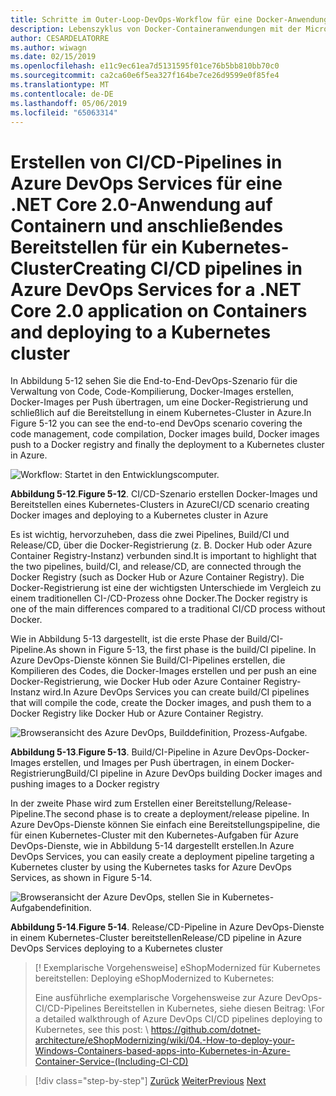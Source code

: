 ```yaml
---
title: Schritte im Outer-Loop-DevOps-Workflow für eine Docker-Anwendung
description: Lebenszyklus von Docker-Containeranwendungen mit der Microsoft-Plattform und Tools
author: CESARDELATORRE
ms.author: wiwagn
ms.date: 02/15/2019
ms.openlocfilehash: e11c9ec61ea7d5131595f01ce76b5bb810bb70c0
ms.sourcegitcommit: ca2ca60e6f5ea327f164be7ce26d9599e0f85fe4
ms.translationtype: MT
ms.contentlocale: de-DE
ms.lasthandoff: 05/06/2019
ms.locfileid: "65063314"
---
```

# <a name="creating-cicd-pipelines-in-azure-devops-services-for-a-net-core-20-application-on-containers-and-deploying-to-a-kubernetes-cluster"></a><span data-ttu-id="ecbe5-103">Erstellen von CI/CD-Pipelines in Azure DevOps Services für eine .NET Core 2.0-Anwendung auf Containern und anschließendes Bereitstellen für ein Kubernetes-Cluster</span><span class="sxs-lookup"><span data-stu-id="ecbe5-103">Creating CI/CD pipelines in Azure DevOps Services for a .NET Core 2.0 application on Containers and deploying to a Kubernetes cluster</span></span>

<span data-ttu-id="ecbe5-104">In Abbildung 5-12 sehen Sie die End-to-End-DevOps-Szenario für die Verwaltung von Code, Code-Kompilierung, Docker-Images erstellen, Docker-Images per Push übertragen, um eine Docker-Registrierung und schließlich auf die Bereitstellung in einem Kubernetes-Cluster in Azure.</span><span class="sxs-lookup"><span data-stu-id="ecbe5-104">In Figure 5-12 you can see the end-to-end DevOps scenario covering the code management, code compilation, Docker images build, Docker images push to a Docker registry and finally the deployment to a Kubernetes cluster in Azure.</span></span>

![Workflow: Startet in den Entwicklungscomputer.](media/docker-workflow-ci-cd-aks.png)

<span data-ttu-id="ecbe5-107">**Abbildung 5-12**.</span><span class="sxs-lookup"><span data-stu-id="ecbe5-107">**Figure 5-12**.</span></span> <span data-ttu-id="ecbe5-108">CI/CD-Szenario erstellen Docker-Images und Bereitstellen eines Kubernetes-Clusters in Azure</span><span class="sxs-lookup"><span data-stu-id="ecbe5-108">CI/CD scenario creating Docker images and deploying to a Kubernetes cluster in Azure</span></span>

<span data-ttu-id="ecbe5-109">Es ist wichtig, hervorzuheben, dass die zwei Pipelines, Build/CI und Release/CD, über die Docker-Registrierung (z. B. Docker Hub oder Azure Container Registry-Instanz) verbunden sind.</span><span class="sxs-lookup"><span data-stu-id="ecbe5-109">It is important to highlight that the two pipelines, build/CI, and release/CD, are connected through the Docker Registry (such as Docker Hub or Azure Container Registry).</span></span> <span data-ttu-id="ecbe5-110">Die Docker-Registrierung ist eine der wichtigsten Unterschiede im Vergleich zu einem traditionellen CI-/CD-Prozess ohne Docker.</span><span class="sxs-lookup"><span data-stu-id="ecbe5-110">The Docker registry is one of the main differences compared to a traditional CI/CD process without Docker.</span></span>

<span data-ttu-id="ecbe5-111">Wie in Abbildung 5-13 dargestellt, ist die erste Phase der Build/CI-Pipeline.</span><span class="sxs-lookup"><span data-stu-id="ecbe5-111">As shown in Figure 5-13, the first phase is the build/CI pipeline.</span></span> <span data-ttu-id="ecbe5-112">In Azure DevOps-Dienste können Sie Build/CI-Pipelines erstellen, die Kompilieren des Codes, die Docker-Images erstellen und per push an eine Docker-Registrierung, wie Docker Hub oder Azure Container Registry-Instanz wird.</span><span class="sxs-lookup"><span data-stu-id="ecbe5-112">In Azure DevOps Services you can create build/CI pipelines that will compile the code, create the Docker images, and push them to a Docker Registry like Docker Hub or Azure Container Registry.</span></span>

![Browseransicht des Azure DevOps, Builddefinition, Prozess-Aufgabe.](media/build-ci-pipeline-azure-devops-push-to-docker-registry.png)

<span data-ttu-id="ecbe5-114">**Abbildung 5-13**.</span><span class="sxs-lookup"><span data-stu-id="ecbe5-114">**Figure 5-13**.</span></span> <span data-ttu-id="ecbe5-115">Build/CI-Pipeline in Azure DevOps-Docker-Images erstellen, und Images per Push übertragen, in einem Docker-Registrierung</span><span class="sxs-lookup"><span data-stu-id="ecbe5-115">Build/CI pipeline in Azure DevOps building Docker images and pushing images to a Docker registry</span></span>

<span data-ttu-id="ecbe5-116">In der zweite Phase wird zum Erstellen einer Bereitstellung/Release-Pipeline.</span><span class="sxs-lookup"><span data-stu-id="ecbe5-116">The second phase is to create a deployment/release pipeline.</span></span> <span data-ttu-id="ecbe5-117">In Azure DevOps-Dienste können Sie einfach eine Bereitstellungspipeline, die für einen Kubernetes-Cluster mit den Kubernetes-Aufgaben für Azure DevOps-Dienste, wie in Abbildung 5-14 dargestellt erstellen.</span><span class="sxs-lookup"><span data-stu-id="ecbe5-117">In Azure DevOps Services, you can easily create a deployment pipeline targeting a Kubernetes cluster by using the Kubernetes tasks for Azure DevOps Services, as shown in Figure 5-14.</span></span>

![Browseransicht der Azure DevOps, stellen Sie in Kubernetes-Aufgabendefinition.](media/release-cd-pipeline-azure-devops-deploy-to-kubernetes.png)

<span data-ttu-id="ecbe5-119">**Abbildung 5-14**.</span><span class="sxs-lookup"><span data-stu-id="ecbe5-119">**Figure 5-14**.</span></span> <span data-ttu-id="ecbe5-120">Release/CD-Pipeline in Azure DevOps-Dienste in einem Kubernetes-Cluster bereitstellen</span><span class="sxs-lookup"><span data-stu-id="ecbe5-120">Release/CD pipeline in Azure DevOps Services deploying to a Kubernetes cluster</span></span>

> [! Exemplarische Vorgehensweise]<span data-ttu-id="ecbe5-121"> eShopModernized für Kubernetes bereitstellen:</span><span class="sxs-lookup"><span data-stu-id="ecbe5-121"> Deploying eShopModernized to Kubernetes:</span></span>
>
> <span data-ttu-id="ecbe5-122">Eine ausführliche exemplarische Vorgehensweise zur Azure DevOps-CI/CD-Pipelines Bereitstellen in Kubernetes, siehe diesen Beitrag: \\</span><span class="sxs-lookup"><span data-stu-id="ecbe5-122">For a detailed walkthrough of Azure DevOps CI/CD pipelines deploying to Kubernetes, see this post: \\</span></span>
><https://github.com/dotnet-architecture/eShopModernizing/wiki/04.-How-to-deploy-your-Windows-Containers-based-apps-into-Kubernetes-in-Azure-Container-Service-(Including-CI-CD)>

>[!div class="step-by-step"]
><span data-ttu-id="ecbe5-123">[Zurück](docker-application-outer-loop-devops-workflow.md)
>[Weiter](../run-manage-monitor-docker-environments/index.md)</span><span class="sxs-lookup"><span data-stu-id="ecbe5-123">[Previous](docker-application-outer-loop-devops-workflow.md)
[Next](../run-manage-monitor-docker-environments/index.md)</span></span>
